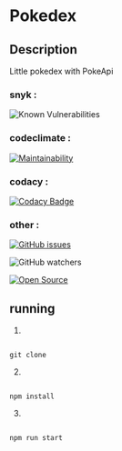 # Pokedex

## Description 

Little pokedex with PokeApi

### snyk : 

![Known Vulnerabilities](https://snyk.io/test/github/yohann-kevin/myPokedex/badge.svg)

### codeclimate : 

[![Maintainability](https://api.codeclimate.com/v1/badges/676dfbc7463b932e5689/maintainability)](https://codeclimate.com/github/yohann-kevin/myPokedex/maintainability)

### codacy :

[![Codacy Badge](https://app.codacy.com/project/badge/Grade/537089a651384dbf9e792f621c2f5146)](https://www.codacy.com/manual/yohann-kevin/myPokedex?utm_source=github.com&amp;utm_medium=referral&amp;utm_content=yohann-kevin/myPokedex&amp;utm_campaign=Badge_Grade)

### other : 

[![GitHub issues](https://img.shields.io/github/issues/yohann-kevin/myPokedex?style=plastic)](https://github.com/yohann-kevin/myPokedex/issues)

![GitHub watchers](https://img.shields.io/github/watchers/yohann-kevin/myPokedex?color=blue&label=watchers&logoColor=black&style=flat-square)

[![Open Source](https://badges.frapsoft.com/os/v1/open-source.svg?v=103)](https://opensource.org/)

## running 

1)
```

git clone

```

2)
```

npm install

```

3)
```

npm run start

```
